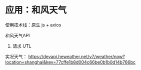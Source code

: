 应用：和风天气
=============

使用技术栈：原生 js + axios

和风天气API

1. 请求 UTL

实况天气：
https://devapi.heweather.net/v7/weather/now?location=shanghai&key=77cffe1b8d004c66be0b1b0d14b766bc


